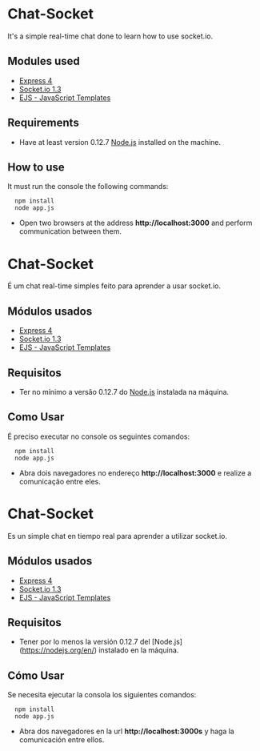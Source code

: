 # **Chat-Socket**


It's a simple real-time chat done to learn how to use socket.io.

## **Modules used**

* [Express 4](http://expressjs.com/)
* [Socket.io 1.3](http://socket.io/)
* [EJS - JavaScript Templates](http://www.embeddedjs.com/)

## **Requirements** 

* Have at least version 0.12.7 [Node.js](https://nodejs.org/en/) installed on the machine.

## **How to use**

It must run the console the following commands:

```
  npm install
  node app.js
```
* Open two browsers at the address **http://localhost:3000** and perform communication between them.




# **Chat-Socket**


É um chat real-time simples feito para aprender a usar socket.io.

## **Módulos usados**

* [Express 4](http://expressjs.com/)
* [Socket.io 1.3](http://socket.io/)
* [EJS - JavaScript Templates](http://www.embeddedjs.com/)

## **Requisitos**

* Ter no mínimo a versão 0.12.7 do [Node.js](https://nodejs.org/en/) instalada na máquina.

## **Como Usar**

É preciso executar no console os seguintes comandos:

```
  npm install
  node app.js
```

* Abra dois navegadores no endereço **http://localhost:3000** e realize a comunicação entre eles.




# **Chat-Socket**


Es un simple chat en tiempo real para aprender a utilizar socket.io.

## **Módulos usados**

* [Express 4](http://expressjs.com/)
* [Socket.io 1.3](http://socket.io/)
* [EJS - JavaScript Templates](http://www.embeddedjs.com/)

## **Requisitos**

* Tener por lo menos la versión 0.12.7 del [Node.js] (https://nodejs.org/en/) instalado en la máquina.

## **Cómo Usar**

Se necesita ejecutar la consola los siguientes comandos:

```
  npm install
  node app.js
```

* Abra dos navegadores en la url **http://localhost:3000s** y haga la comunicación entre ellos.

